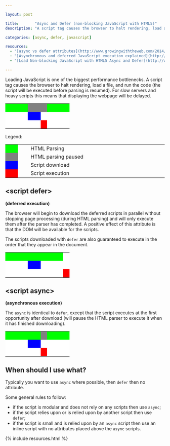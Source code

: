 ```yaml
---

layout: post

title:       "Async and Defer (non-blocking JavaScript with HTML5)"
description: "A script tag causes the browser to halt rendering, load a file, and run the code (the script will be executed before parsing is resumed)."

categories: [async, defer, javascript]

resources:
  - "[async vs defer attributes](http://www.growingwiththeweb.com/2014/02/async-vs-defer-attributes.html)"
  - "[Asynchronous and deferred JavaScript execution explained](http://peter.sh/experiments/asynchronous-and-deferred-javascript-execution-explained/)"
  - "[Load Non-blocking JavaScript with HTML5 Async and Defer](http://www.sitepoint.com/non-blocking-async-defer/)"

---
```



Loading JavaScript is one of the biggest performance bottlenecks.
A script tag causes the browser to halt rendering, load a file, and run the code (the script will be executed before parsing is resumed).
For slow servers and heavy scripts this means that displaying the webpage will be delayed.

<table>
	<colgroup>
		<col width="35%" />
		<col width="20%" />
		<col width="10%" />
		<col width="35%" />
	</colgroup>
	<tbody >
		<tr>
			<td style="background-color: lime;">&nbsp;</td>
			<td style="background-color: gray;" colspan="2">&nbsp;</td>
			<td style="background-color: lime;">&nbsp;</td>
		</tr>
		<tr>
			<td style="background-color: white;"></td>
			<td style="background-color: blue;">&nbsp;</td>
			<td style="background-color: white;"></td>
			<td style="background-color: white;"></td>
		</tr>
		<tr>
			<td style="background-color: white;"></td>
			<td style="background-color: white;"></td>
			<td style="background-color: red;">&nbsp;</td>
			<td style="background-color: white;"></td>
		</tr>
	</tbody>
</table>

Legend:

<table>
	<tbody>
		<tr>
			<td style="background-color: lime; min-width: 1.5em;"></td>
			<td style="min-width: 1em;"></td>
			<td style="width: 99%;">HTML Parsing</td>
		</tr>
		<tr>
			<td style="background-color: gray;"></td>
			<td></td>
			<td>HTML parsing paused</td>
		</tr>
		<tr>
			<td style="background-color: blue;"></td>
			<td></td>
			<td>Script download</td>
		</tr>
		<tr>
			<td style="background-color: red;"></td>
			<td></td>
			<td>Script execution</td>
		</tr>
	</tbody>
</table>


## &lt;script defer&gt;

**(deferred execution)**

The browser will begin to download the deferred scripts in parallel without stopping page processing (during HTML parsing) and will only execute them after the parser has completed. A positive effect of this attribute is that the DOM will be available for the scripts.

The scripts downloaded with `defer` are also guaranteed to execute in the order that they appear in the document.

<table>
	<colgroup>
		<col width="35%" />
		<col width="20%" />
		<col width="35%" />
		<col width="10%" />
	</colgroup>
	<tbody>
		<tr>
			<td style="background-color: lime;" colspan="3">&nbsp;</td>
			<td style="background-color: white;"></td>
		</tr>
		<tr>
			<td style="background-color: white;"></td>
			<td style="background-color: blue;">&nbsp;</td>
			<td style="background-color: white;"></td>
			<td style="background-color: white;"></td>
		</tr>
		<tr>
			<td style="background-color: white;"></td>
			<td style="background-color: white;"></td>
			<td style="background-color: white;"></td>
			<td style="background-color: red;">&nbsp;</td>
		</tr>
	</tbody>
</table>


## &lt;script async&gt;

**(asynchronous execution)**

The `async` is identical to `defer`, except that the script executes at the first opportunity after download (will pause the HTML parser to execute it when it has finished downloading).

<table>
	<colgroup>
		<col width="35%" />
		<col width="20%" />
		<col width="10%" />
		<col width="35%" />
	</colgroup>
	<tbody>
		<tr>
			<td style="background-color: lime;" colspan="2">&nbsp;</td>
			<td style="background-color: gray;">&nbsp;</td>
			<td style="background-color: lime;">&nbsp;</td>
		</tr>
		<tr>
			<td style="background-color: white;"></td>
			<td style="background-color: blue;">&nbsp;</td>
			<td style="background-color: white;"></td>
			<td style="background-color: white;"></td>
		</tr>
		<tr>
			<td style="background-color: white;"></td>
			<td style="background-color: white;"></td>
			<td style="background-color: red;">&nbsp;</td>
			<td style="background-color: white;"></td>
		</tr>
	</tbody>
</table>


## When should I use what?

Typically you want to use `async` where possible, then `defer` then no attribute.

Some general rules to follow:
- if the script is modular and does not rely on any scripts then use `async`;
- if the script relies upon or is relied upon by another script then use `defer`;
- if the script is small and is relied upon by an `async` script then use an inline script with no attributes placed above the `async` scripts.


{% include resources.html %}